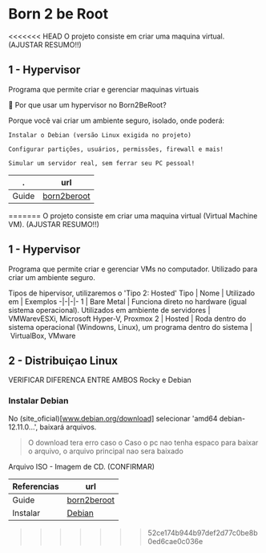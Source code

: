 # Born 2 be Root

<<<<<<< HEAD
O projeto consiste em criar uma maquina virtual. (AJUSTAR RESUMO!!)

## 1 - Hypervisor

Programa que permite criar e gerenciar maquinas virtuais

🔑 Por que usar um hypervisor no Born2BeRoot?

Porque você vai criar um ambiente seguro, isolado, onde poderá:

    Instalar o Debian (versão Linux exigida no projeto)

    Configurar partições, usuários, permissões, firewall e mais!

    Simular um servidor real, sem ferrar seu PC pessoal!


. | url
-|-
Guide | [born2beroot](https://github.com/chlimous/42-born2beroot_guide)


=======
O projeto consiste em criar uma maquina virtual (Virtual Machine VM). (AJUSTAR RESUMO!!)

## 1 - Hypervisor

Programa que permite criar e gerenciar VMs no computador. Utilizado para criar um ambiente seguro.

Tipos de hipervisor, utilizaremos o 'Tipo 2: Hosted'
Tipo | Nome | Utilizado em | Exemplos
-|-|-|-
 1 | Bare Metal | Funciona direto no hardware (igual sistema operacional). Utilizados em ambiente de servidores | VMWarevESXi, Microsoft Hyper-V, Proxmox
 2 | Hosted | Roda dentro do sistema operacional (Windowns, Linux), um programa dentro do sistema | VirtualBox, VMware

## 2 - Distribuiçao Linux

VERIFICAR DIFERENCA ENTRE AMBOS
Rocky e Debian

### Instalar Debian

No (site_oficial)[www.debian.org/download] selecionar 'amd64 debian-12.11.0...', baixará arquivos.

> O download tera erro caso o Caso o pc nao tenha espaco para baixar o arquivo, o arquivo principal nao sera baixado

Arquivo ISO - Imagem de CD. (CONFIRMAR)






Referencias | url
-|-
Guide | [born2beroot](https://github.com/chlimous/42-born2beroot_guide)
Instalar | [Debian](www.debian.org/distrib/netinst)


>>>>>>> 52ce174b944b97def2d77c0be8b0ed6cae0c036e
